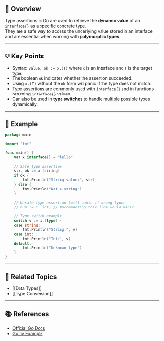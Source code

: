 ## 📖 Overview

Type assertions in Go are used to retrieve the **dynamic value** of an `interface{}` as a specific concrete type.  
They are a safe way to access the underlying value stored in an interface and are essential when working with **polymorphic types**.

---

## 💡 Key Points

- Syntax: `value, ok := x.(T)` where `x` is an interface and `T` is the target type.  
- The boolean `ok` indicates whether the assertion succeeded.  
- Using `x.(T)` without the `ok` form will panic if the type does not match.  
- Type assertions are commonly used with `interface{}` and in functions returning `interface{}` values.  
- Can also be used in **type switches** to handle multiple possible types dynamically.

---

## 📝 Example

```go
package main

import "fmt"

func main() {
    var x interface{} = "hello"
	
    // Safe type assertion
    str, ok := x.(string)
    if ok {
        fmt.Println("String value:", str)
    } else {
        fmt.Println("Not a string")
    }
	
    // Unsafe type assertion (will panic if wrong type)
    // num := x.(int) // Uncommenting this line would panic
	
    // Type switch example
    switch v := x.(type) {
    case string:
        fmt.Println("String:", v)
    case int:
        fmt.Println("Int:", v)
    default:
        fmt.Println("Unknown type")
    }
}
```

---

## 🔗 Related Topics

- [[Data Types]]
- [[Type Conversion]]

---

## 📚 References

- [Official Go Docs](https://go.dev/doc/)
- [Go by Example](https://gobyexample.com/)
